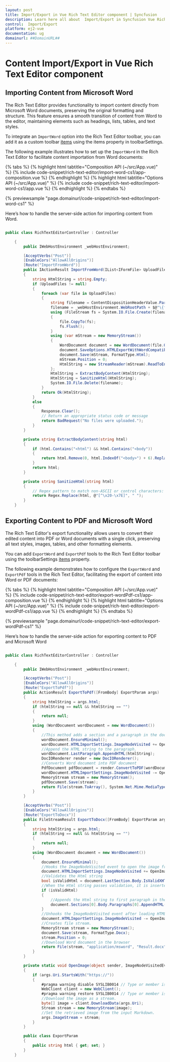```yaml
---
layout: post
title: Import/Export in Vue Rich Text Editor component | Syncfusion
description: Learn here all about  Import/Export in Syncfusion Vue Rich Text Editor component of Syncfusion Essential JS 2 and more.
control:  Import/Export
platform: ej2-vue
documentation: ug
domainurl: ##DomainURL##
---
```


# Content Import/Export in Vue Rich Text Editor component

## Importing Content from Microsoft Word

The Rich Text Editor provides functionality to import content directly from Microsoft Word documents, preserving the original formatting and structure. This feature ensures a smooth transition of content from Word to the editor, maintaining elements such as headings, lists, tables, and text styles.

To integrate an `ImportWord` option into the Rich Text Editor toolbar, you can add it as a custom toolbar [items](https://ej2.syncfusion.com/vue/documentation/api/rich-text-editor/toolbarSettings/#items) using the items property in toolbarSettings.

The following example illustrates how to set up the `ImportWord` in the Rich Text Editor to facilitate content importation from Word documents:

{% tabs %}
{% highlight html tabtitle="Composition API (~/src/App.vue)" %}
{% include code-snippet/rich-text-editor/import-word-cs1/app-composition.vue %}
{% endhighlight %}
{% highlight html tabtitle="Options API (~/src/App.vue)" %}
{% include code-snippet/rich-text-editor/import-word-cs1/app.vue %}
{% endhighlight %}
{% endtabs %}
        
{% previewsample "page.domainurl/code-snippet/rich-text-editor/import-word-cs1" %}

Here’s how to handle the server-side action for importing content from Word.

```csharp

public class RichTextEditorController : Controller

    {       
        public IWebHostEnvironment _webHostEnvironment;

        [AcceptVerbs("Post")]
        [EnableCors("AllowAllOrigins")]
        [Route("ImportFromWord")]
        public IActionResult ImportFromWord(IList<IFormFile> UploadFiles)
        {
            string HtmlString = string.Empty;
            if (UploadFiles != null)
            {
                foreach (var file in UploadFiles)
                {
                    string filename = ContentDispositionHeaderValue.Parse(file.ContentDisposition).FileName.Trim('"');
                    filename = _webHostEnvironment.WebRootPath + $@"\{filename}";
                    using (FileStream fs = System.IO.File.Create(filename))
                    {
                        file.CopyTo(fs);
                        fs.Flush();
                    }
                    using (var mStream = new MemoryStream())
                    {
                        WordDocument document = new WordDocument(file.OpenReadStream(), FormatType.Rtf);
                        document.SaveOptions.HTMLExportWithWordCompatibility = false;
                        document.Save(mStream, FormatType.Html);
                        mStream.Position = 0;
                        HtmlString = new StreamReader(mStream).ReadToEnd();
                    };
                    HtmlString = ExtractBodyContent(HtmlString);
                    HtmlString = SanitizeHtml(HtmlString);
                    System.IO.File.Delete(filename);
                }
                return Ok(HtmlString);
            }
            else
            {
                Response.Clear();
                // Return an appropriate status code or message
                return BadRequest("No files were uploaded.");
            }
        }

        private string ExtractBodyContent(string html)
        {
            if (html.Contains("<html") && html.Contains("<body"))
            {
                return html.Remove(0, html.IndexOf("<body>") + 6).Replace("</body></html>", "");
            }
            return html;
        }

        private string SanitizeHtml(string html)
        {
            // Regex pattern to match non-ASCII or control characters: [^\x20-\x7E]
            return Regex.Replace(html, @"[^\x20-\x7E]", " ");
        }
    }    

```

## Exporting Content to PDF and Microsoft Word

The Rich Text Editor's export functionality allows users to convert their edited content into PDF or Word documents with a single click, preserving all text styles, images, tables, and other formatting elements.

You can add `ExportWord` and `ExportPdf` tools to the Rich Text Editor toolbar using the toolbarSettings [items](https://ej2.syncfusion.com/vue/documentation/api/rich-text-editor/toolbarSettings/#items) property.

The following example demonstrates how to configure the `ExportWord` and `ExportPdf` tools in the Rich Text Editor, facilitating the export of content into Word or PDF documents:

{% tabs %}
{% highlight html tabtitle="Composition API (~/src/App.vue)" %}
{% include code-snippet/rich-text-editor/export-wordPdf-cs1/app-composition.vue %}
{% endhighlight %}
{% highlight html tabtitle="Options API (~/src/App.vue)" %}
{% include code-snippet/rich-text-editor/export-wordPdf-cs1/app.vue %}
{% endhighlight %}
{% endtabs %}
        
{% previewsample "page.domainurl/code-snippet/rich-text-editor/export-wordPdf-cs1" %}

Here’s how to handle the server-side action for exporting content to PDF and Microsoft Word

```csharp

public class RichTextEditorController : Controller

    {       
        public IWebHostEnvironment _webHostEnvironment;

        [AcceptVerbs("Post")]
        [EnableCors("AllowAllOrigins")]
        [Route("ExportToPdf")]
        public ActionResult ExportToPdf([FromBody] ExportParam args)
        {
            string htmlString = args.html;
            if (htmlString == null && htmlString == "")
            {
                return null;
            }
            using (WordDocument wordDocument = new WordDocument())
            {
                //This method adds a section and a paragraph in the document
                wordDocument.EnsureMinimal();
                wordDocument.HTMLImportSettings.ImageNodeVisited += OpenImage;
                //Append the HTML string to the paragraph.
                wordDocument.LastParagraph.AppendHTML(htmlString);
                DocIORenderer render = new DocIORenderer();
                //Converts Word document into PDF document
                PdfDocument pdfDocument = render.ConvertToPDF(wordDocument);
                wordDocument.HTMLImportSettings.ImageNodeVisited -= OpenImage;
                MemoryStream stream = new MemoryStream();
                pdfDocument.Save(stream);
                return File(stream.ToArray(), System.Net.Mime.MediaTypeNames.Application.Pdf, "Sample.pdf");
            }
        }

        [AcceptVerbs("Post")]
        [EnableCors("AllowAllOrigins")]
        [Route("ExportToDocx")]
        public FileStreamResult ExportToDocx([FromBody] ExportParam args)
        {
            string htmlString = args.html;
            if (htmlString == null && htmlString == "")
            {
                return null;
            }
            using (WordDocument document = new WordDocument())
            {
                document.EnsureMinimal();
                //Hooks the ImageNodeVisited event to open the image from a specific location
                document.HTMLImportSettings.ImageNodeVisited += OpenImage;
                //Validates the Html string
                bool isValidHtml = document.LastSection.Body.IsValidXHTML(htmlString, XHTMLValidationType.None);
                //When the Html string passes validation, it is inserted to the document
                if (isValidHtml)
                {
                    //Appends the Html string to first paragraph in the document
                    document.Sections[0].Body.Paragraphs[0].AppendHTML(htmlString);
                }
                //Unhooks the ImageNodeVisited event after loading HTML
                document.HTMLImportSettings.ImageNodeVisited -= OpenImage;
                //Creates file stream.
                MemoryStream stream = new MemoryStream();
                document.Save(stream, FormatType.Docx);
                stream.Position = 0;
                //Download Word document in the browser
                return File(stream, "application/msword", "Result.docx");
            }
        }

        private static void OpenImage(object sender, ImageNodeVisitedEventArgs args)
        {
            if (args.Uri.StartsWith("https://"))
            {
                #pragma warning disable SYSLIB0014 // Type or member is obsolete
                WebClient client = new WebClient();
                #pragma warning restore SYSLIB0014 // Type or member is obsolete
                //Download the image as a stream.
                byte[] image = client.DownloadData(args.Uri);
                Stream stream = new MemoryStream(image);
                //Set the retrieved image from the input Markdown.
                args.ImageStream = stream;
            }
        }

        public class ExportParam
        {
            public string html { get; set; }
        }
    }    

```
